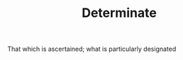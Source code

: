 ---
title: Determinate
letter: D
permalink: "/definitions/bld-determinate.html"
body: That which is ascertained; what is particularly designated
published_at: '2018-07-07'
source: Black's Law Dictionary 2nd Ed (1910)
layout: post
---